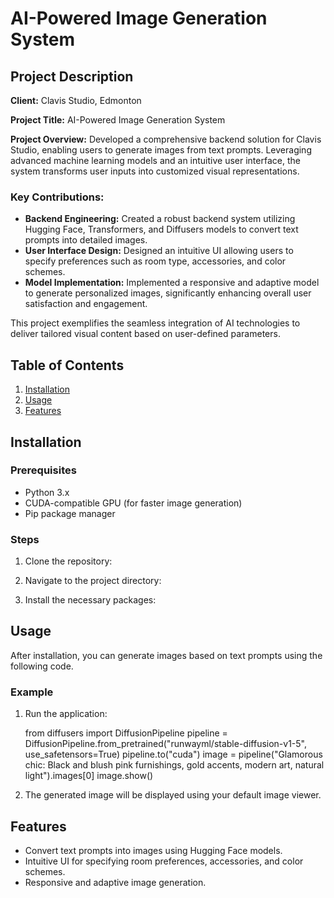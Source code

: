 # AI-Powered Image Generation System

## Project Description
**Client:** Clavis Studio, Edmonton

**Project Title:** AI-Powered Image Generation System

**Project Overview:**
Developed a comprehensive backend solution for Clavis Studio, enabling users to generate images from text prompts. Leveraging advanced machine learning models and an intuitive user interface, the system transforms user inputs into customized visual representations.

### Key Contributions:
- **Backend Engineering:** Created a robust backend system utilizing Hugging Face, Transformers, and Diffusers models to convert text prompts into detailed images.
- **User Interface Design:** Designed an intuitive UI allowing users to specify preferences such as room type, accessories, and color schemes.
- **Model Implementation:** Implemented a responsive and adaptive model to generate personalized images, significantly enhancing overall user satisfaction and engagement.

This project exemplifies the seamless integration of AI technologies to deliver tailored visual content based on user-defined parameters.

## Table of Contents
1. [Installation](#installation)
2. [Usage](#usage)
3. [Features](#features)

## Installation

### Prerequisites
- Python 3.x
- CUDA-compatible GPU (for faster image generation)
- Pip package manager

### Steps
1. Clone the repository:
  
2. Navigate to the project directory:
   
3. Install the necessary packages:
   

## Usage
After installation, you can generate images based on text prompts using the following code.

### Example
1. Run the application:
 
   from diffusers import DiffusionPipeline
   pipeline = DiffusionPipeline.from_pretrained("runwayml/stable-diffusion-v1-5", use_safetensors=True)
   pipeline.to("cuda")
   image = pipeline("Glamorous chic: Black and blush pink furnishings, gold accents, modern art, natural light").images[0]
   image.show()
   
2. The generated image will be displayed using your default image viewer.

## Features
- Convert text prompts into images using Hugging Face models.
- Intuitive UI for specifying room preferences, accessories, and color schemes.
- Responsive and adaptive image generation.

